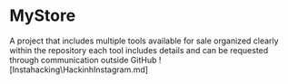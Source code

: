 # MyStore
A project that includes multiple tools available for sale organized clearly within the repository each tool includes details and can be requested through communication outside GitHub
![Instahacking\HackinhInstagram.md]
